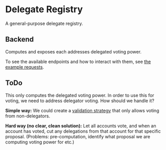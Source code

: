 # Delegate Registry

A general-purpose delegate registry.

## Backend

Computes and exposes each addresses delegated voting power.

To see the available endpoints and how to interact with them, see [the example requests](packages/backend/example-requests).

## ToDo

This only computes the delegated voting power. In order to use this for voting, we need to address delegator voting. How should we handle it?

**Simple way:**
We could create a [validation strategy](https://docs.snapshot.org/strategies/what-is-a-strategy-1) that only allows voting from non-delegators.

**Hard way (no clear, clean solution):**
Let all accounts vote, and when an account has voted, cut any delegations from that account for that specific proposal. (Problems: pre-computation, identify what proposal we are computing voting power for etc.)
